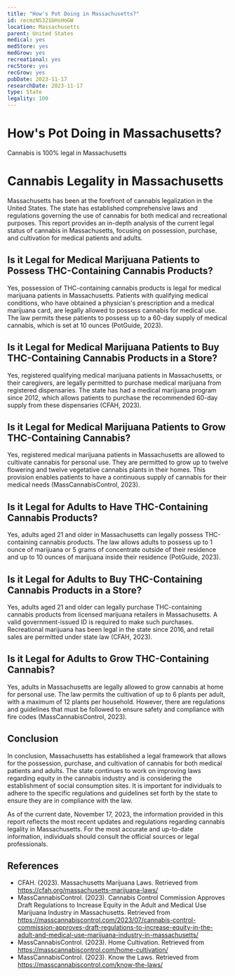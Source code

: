```yaml
---
title: "How's Pot Doing in Massachusetts?"
id: recmzNS321bHsHoGW
location: Massachusetts
parent: United States
medical: yes
medStore: yes
medGrow: yes
recreational: yes
recStore: yes
recGrow: yes
pubDate: 2023-11-17
researchDate: 2023-11-17
type: State
legality: 100
---
```


# How's Pot Doing in Massachusetts?

<p class="howsit">Cannabis is 100% legal in Massachusetts</p>

# Cannabis Legality in Massachusetts

Massachusetts has been at the forefront of cannabis legalization in the United States. The state has established comprehensive laws and regulations governing the use of cannabis for both medical and recreational purposes. This report provides an in-depth analysis of the current legal status of cannabis in Massachusetts, focusing on possession, purchase, and cultivation for medical patients and adults.

## Is it Legal for Medical Marijuana Patients to Possess THC-Containing Cannabis Products?

Yes, possession of THC-containing cannabis products is legal for medical marijuana patients in Massachusetts. Patients with qualifying medical conditions, who have obtained a physician's prescription and a medical marijuana card, are legally allowed to possess cannabis for medical use. The law permits these patients to possess up to a 60-day supply of medical cannabis, which is set at 10 ounces (PotGuide, 2023).

## Is it Legal for Medical Marijuana Patients to Buy THC-Containing Cannabis Products in a Store?

Yes, registered qualifying medical marijuana patients in Massachusetts, or their caregivers, are legally permitted to purchase medical marijuana from registered dispensaries. The state has had a medical marijuana program since 2012, which allows patients to purchase the recommended 60-day supply from these dispensaries (CFAH, 2023).

## Is it Legal for Medical Marijuana Patients to Grow THC-Containing Cannabis?

Yes, registered medical marijuana patients in Massachusetts are allowed to cultivate cannabis for personal use. They are permitted to grow up to twelve flowering and twelve vegetative cannabis plants in their homes. This provision enables patients to have a continuous supply of cannabis for their medical needs (MassCannabisControl, 2023).

## Is it Legal for Adults to Have THC-Containing Cannabis Products?

Yes, adults aged 21 and older in Massachusetts can legally possess THC-containing cannabis products. The law allows adults to possess up to 1 ounce of marijuana or 5 grams of concentrate outside of their residence and up to 10 ounces of marijuana inside their residence (PotGuide, 2023).

## Is it Legal for Adults to Buy THC-Containing Cannabis Products in a Store?

Yes, adults aged 21 and older can legally purchase THC-containing cannabis products from licensed marijuana retailers in Massachusetts. A valid government-issued ID is required to make such purchases. Recreational marijuana has been legal in the state since 2016, and retail sales are permitted under state law (CFAH, 2023).

## Is it Legal for Adults to Grow THC-Containing Cannabis?

Yes, adults in Massachusetts are legally allowed to grow cannabis at home for personal use. The law permits the cultivation of up to 6 plants per adult, with a maximum of 12 plants per household. However, there are regulations and guidelines that must be followed to ensure safety and compliance with fire codes (MassCannabisControl, 2023).

## Conclusion

In conclusion, Massachusetts has established a legal framework that allows for the possession, purchase, and cultivation of cannabis for both medical patients and adults. The state continues to work on improving laws regarding equity in the cannabis industry and is considering the establishment of social consumption sites. It is important for individuals to adhere to the specific regulations and guidelines set forth by the state to ensure they are in compliance with the law.

As of the current date, November 17, 2023, the information provided in this report reflects the most recent updates and regulations regarding cannabis legality in Massachusetts. For the most accurate and up-to-date information, individuals should consult the official sources or legal professionals.

## References

- CFAH. (2023). Massachusetts Marijuana Laws. Retrieved from https://cfah.org/massachusetts-marijuana-laws/
- MassCannabisControl. (2023). Cannabis Control Commission Approves Draft Regulations to Increase Equity in the Adult and Medical Use Marijuana Industry in Massachusetts. Retrieved from https://masscannabiscontrol.com/2023/07/cannabis-control-commission-approves-draft-regulations-to-increase-equity-in-the-adult-and-medical-use-marijuana-industry-in-massachusetts/
- MassCannabisControl. (2023). Home Cultivation. Retrieved from https://masscannabiscontrol.com/home-cultivation/
- MassCannabisControl. (2023). Know the Laws. Retrieved from https://masscannabiscontrol.com/know-the-laws/
